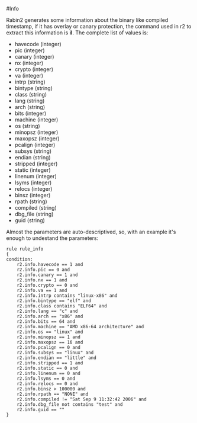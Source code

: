 #Info


Rabin2 generates some information about the binary like compiled timestamp, if it has overlay or canary protection, the command used in r2 to extract this information is **iI**. The complete list of values is:

- havecode (integer)
- pic (integer)
- canary (integer)
- nx (integer)
- crypto (integer)
- va (integer)
- intrp (string)
- bintype (string)
- class (string)
- lang (string)
- arch (string)
- bits (integer)
- machine (integer)
- os (string)
- minopsz (integer)
- maxopsz (integer)
- pcalign (integer)
- subsys (string)
- endian (string)
- stripped (integer)
- static (integer)
- linenum (integer)
- lsyms (integer)
- relocs (integer)
- binsz (integer)
- rpath (string)
- compiled (string)
- dbg_file (string)
- guid (string)

Almost the parameters are auto-descriptived, so, with an example it's enough to undestand the parameters:

```
rule rule_info
{
condition:
	r2.info.havecode == 1 and 
	r2.info.pic == 0 and
	r2.info.canary == 1 and
	r2.info.nx == 1 and
	r2.info.crypto == 0 and
	r2.info.va == 1 and
	r2.info.intrp contains "linux-x86" and
	r2.info.bintype == "elf" and
	r2.info.class contains "ELF64" and
	r2.info.lang == "c" and
	r2.info.arch == "x86" and
	r2.info.bits == 64 and
    r2.info.machine == "AMD x86-64 architecture" and
    r2.info.os == "linux" and
    r2.info.minopsz == 1 and
    r2.info.maxopsz == 16 and
    r2.info.pcalign == 0 and
    r2.info.subsys == "linux" and
    r2.info.endian == "little" and
    r2.info.stripped == 1 and
    r2.info.static == 0 and
    r2.info.linenum == 0 and
    r2.info.lsyms == 0 and
    r2.info.relocs == 0 and
    r2.info.binsz > 100000 and
    r2.info.rpath == "NONE" and
    r2.info.compiled != "Sat Sep 9 11:32:42 2006" and
    r2.info.dbg_file not contains "test" and
    r2.info.guid == ""
}
```
